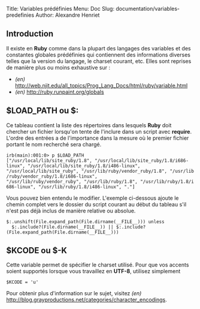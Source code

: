 Title: Variables prédéfinies
Menu: Doc
Slug: documentation/variables-predefinies
Author: Alexandre Henriet

Introduction
------------

Il existe en **Ruby** comme dans la plupart des langages des variables et des constantes globales prédéfinies qui contiennent des informations diverses telles que la version du langage, le charset courant, etc. Elles sont reprises de manière plus ou moins exhaustive sur :

- *(en)* <http://web.njit.edu/all_topics/Prog_Lang_Docs/html/ruby/variable.html>
- *(en)* <http://ruby.runpaint.org/globals>

$LOAD\_PATH ou $:
-----------------

Ce tableau contient la liste des répertoires dans lesquels **Ruby** doit chercher un fichier lorsqu'on tente de l'inclure dans un script avec **require**. L'ordre des entrées a de l'importance dans la mesure où le premier fichier portant le nom recherché sera chargé.

`irb(main):001:0> p $LOAD_PATH
["/usr/local/lib/site_ruby/1.8", "/usr/local/lib/site_ruby/1.8/i686-linux", "/usr/local/lib/site_ruby/1.8/i486-linux", 
"/usr/local/lib/site_ruby", "/usr/lib/ruby/vendor_ruby/1.8", "/usr/lib/ruby/vendor_ruby/1.8/i686-linux", 
"/usr/lib/ruby/vendor_ruby", "/usr/lib/ruby/1.8", "/usr/lib/ruby/1.8/i686-linux", "/usr/lib/ruby/1.8/i486-linux", "."]`

Vous pouvez bien entendu le modifier. L'exemple ci-dessous ajoute le chemin complet vers le dossier du script courant au début du tableau s'il n'est pas déjà inclus de manière relative ou absolue.

`$:.unshift(File.expand_path(File.dirname(__FILE__))) unless
  $:.include?(File.dirname(__FILE__)) || $:.include?(File.expand_path(File.dirname(__FILE__)))`

$KCODE ou $-K
-------------

Cette variable permet de spécifier le charset utilisé. Pour que vos accents soient supportés lorsque vous travaillez en **UTF-8**, utilisez simplement

`$KCODE = 'u'`

Pour obtenir plus d'information sur le sujet, visitez *(en)* <http://blog.grayproductions.net/categories/character_encodings>.
